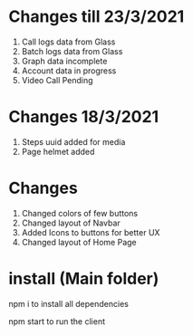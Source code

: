 # Changes till 23/3/2021
 1. Call logs data from Glass
 2. Batch logs data from Glass
 3. Graph data incomplete 
 4. Account data in progress
 5. Video Call Pending

# Changes 18/3/2021
 1. Steps uuid added for media
 2. Page helmet added

# Changes
 1. Changed colors of few buttons
 2. Changed layout of Navbar
 3. Added Icons to buttons for better UX
 4. Changed layout of Home Page
 
 

# install (Main folder)
npm i to install all dependencies 

npm start to run the client 

    
